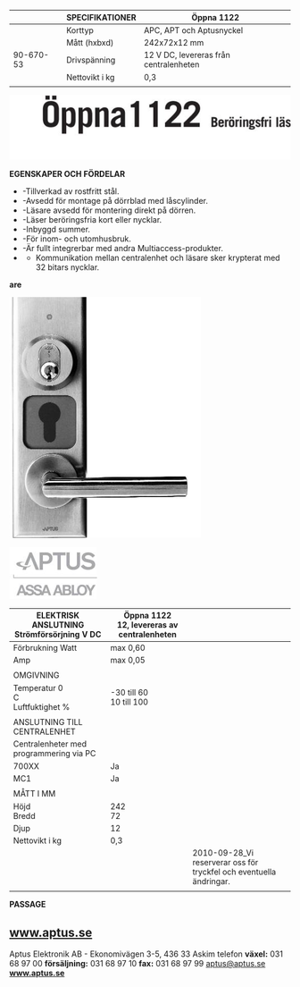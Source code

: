 |           | SPECIFIKATIONER | Öppna 1122                             |
|-----------|-----------------|----------------------------------------|
|           | Korttyp         | APC, APT och Aptusnyckel               |
|           | Mått (hxbxd)    | 242x72x12 mm                           |
| 90-670-53 | Drivspänning    | 12 V DC, levereras från centralenheten |
|           | Nettovikt i kg  | 0,3                                    |
|           |                 |                                        |

![](_page_0_Picture_1.jpeg)

**EGENSKAPER OCH FÖRDELAR**

- -Tillverkad av rostfritt stål.
- -Avsedd för montage på dörrblad med låscylinder.
- -Läsare avsedd för montering direkt på dörren.
- -Läser beröringsfria kort eller nycklar.
- -Inbyggd summer.
- -För inom- och utomhusbruk.
- -Är fullt integrerbar med andra Multiaccess-produkter.
- - Kommunikation mellan centralenhet och läsare sker krypterat med 32 bitars nycklar.

**are** 

![](_page_0_Picture_11.jpeg)

![](_page_0_Picture_12.jpeg)

| ELEKTRISK ANSLUTNING<br>Strömförsörjning V DC | Öppna 1122<br>12, levereras av centralenheten |                                                                     |
|-----------------------------------------------|-----------------------------------------------|---------------------------------------------------------------------|
| Förbrukning Watt                              | max 0,60                                      |                                                                     |
| Amp                                           | max 0,05                                      |                                                                     |
|                                               |                                               |                                                                     |
| OMGIVNING                                     |                                               |                                                                     |
| Temperatur 0<br>C<br>Luftfuktighet %          | -30 till 60<br>10 till 100                    |                                                                     |
|                                               |                                               |                                                                     |
| ANSLUTNING TILL CENTRALENHET                  |                                               |                                                                     |
| Centralenheter med programmering via PC       |                                               |                                                                     |
| 700XX                                         | Ja                                            |                                                                     |
| MC1                                           | Ja                                            |                                                                     |
|                                               |                                               |                                                                     |
| MÅTT I MM                                     |                                               |                                                                     |
| Höjd<br>Bredd                                 | 242<br>72                                     |                                                                     |
| Djup                                          | 12                                            |                                                                     |
| Nettovikt i kg                                | 0,3                                           |                                                                     |
|                                               |                                               | 2010-09-28_Vi reserverar oss för tryckfel och eventuella ändringar. |
|                                               |                                               |                                                                     |

**PASSAGE**

## **www.aptus.se**

Aptus Elektronik AB - Ekonomivägen 3-5, 436 33 Askim telefon **växel:** 031 68 97 00 **försäljning:** 031 68 97 10 **fax:** 031 68 97 99 aptus@aptus.se **www.aptus.se**